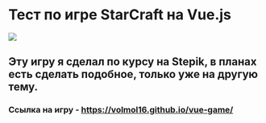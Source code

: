 # Тест по игре StarCraft на Vue.js

![](https://github.com/Volmol16/vue-game/blob/main/img/%D0%A1%D0%BA%D1%80%D0%B8%D0%BD%D1%88%D0%BE%D1%82%20%D1%81%D0%B4%D0%B5%D0%BB%D0%B0%D0%BD%D0%BD%D1%8B%D0%B9%202024-11-10%20%D0%B2%2021.23.10.png)

## Эту игру я сделал по курсу на Stepik, в планах есть сделать подобное, только уже на другую тему.

### Ссылка на игру - https://volmol16.github.io/vue-game/
